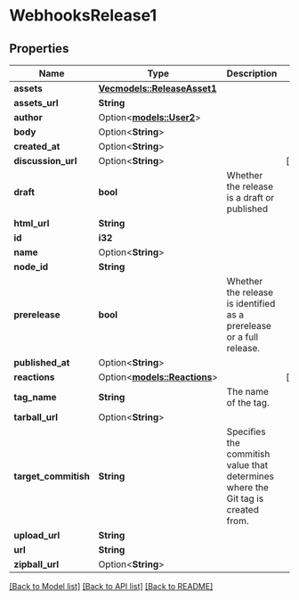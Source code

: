 # WebhooksRelease1

## Properties

Name | Type | Description | Notes
------------ | ------------- | ------------- | -------------
**assets** | [**Vec<models::ReleaseAsset1>**](Release_Asset_1.md) |  | 
**assets_url** | **String** |  | 
**author** | Option<[**models::User2**](User_2.md)> |  | 
**body** | Option<**String**> |  | 
**created_at** | Option<**String**> |  | 
**discussion_url** | Option<**String**> |  | [optional]
**draft** | **bool** | Whether the release is a draft or published | 
**html_url** | **String** |  | 
**id** | **i32** |  | 
**name** | Option<**String**> |  | 
**node_id** | **String** |  | 
**prerelease** | **bool** | Whether the release is identified as a prerelease or a full release. | 
**published_at** | Option<**String**> |  | 
**reactions** | Option<[**models::Reactions**](Reactions.md)> |  | [optional]
**tag_name** | **String** | The name of the tag. | 
**tarball_url** | Option<**String**> |  | 
**target_commitish** | **String** | Specifies the commitish value that determines where the Git tag is created from. | 
**upload_url** | **String** |  | 
**url** | **String** |  | 
**zipball_url** | Option<**String**> |  | 

[[Back to Model list]](../README.md#documentation-for-models) [[Back to API list]](../README.md#documentation-for-api-endpoints) [[Back to README]](../README.md)


